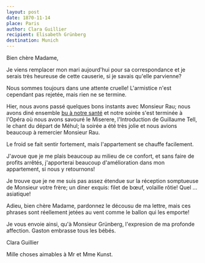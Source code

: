 ```yaml
---
layout: post
date: 1870-11-14
place: Paris
author: Clara Guillier
recipient: Elisabeth Grünberg
destination: Munich
---
```


Bien chère Madame,

Je viens remplacer mon mari aujourd'hui pour sa correspondance et je serais
très heureuse de cette causerie, si je savais qu'elle parvienne?

Nous sommes toujours dans une attente cruelle! L'armistice n'est cependant pas
rejetée, mais rien ne se termine.

Hier, nous avons passé quelques bons instants avec Monsieur Rau; nous avons
diné ensemble <ins class="straight">bu à notre santé</ins> et notre soirée
s'est terminée à l'Opéra où nous avons savouré le Miserere, l'Introduction de
Guillaume Tell, le chant du départ de Méhul; la soirée a été très jolie et nous
avions beaucoup à remercier Monsieur Rau.

Le froid se fait sentir fortement, mais l'appartement se chauffe facilement.

J'avoue que je me plais beaucoup au milieu de ce confort, et sans faire de
profits arrêtés, j'apporterai beaucoup d'amélioration dans mon appartement, si
nous y retournons!

Je trouve que je ne me suis pas assez étendue sur la réception somptueuse de
Monsieur votre frère; un diner exquis: filet de bœuf, volaille rôtie! Quel ...
asiatique!

Adieu, bien chère Madame, pardonnez le décousu de ma lettre, mais ces phrases
sont réellement jetées au vent comme le ballon qui les emporte!

Je vous envoie ainsi, qu'à Monsieur Grünberg, l'expresion de ma profonde
affection. Gaston embrasse tous les bébés.

Clara Guillier

Mille choses aimables à Mr et Mme Kunst.
